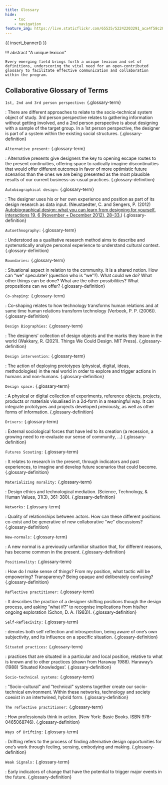 ```yaml
---
title: Glossary
hide:
    - toc
    - navigation
feature_img: https://live.staticflickr.com/65535/52242203291_aca4f58c28_k.jpg
---
```


{{ insert_banner() }}

!!! abstract "A unique lexicon"

    Every emerging field brings forth a unique lexicon and set of definitions, underscoring the vital need for an open-contributed glossary to facilitate effective communication and collaboration within the program.

## Collaborative Glossary of Terms

`1st, 2nd and 3rd person perspective:` {.glossary-term}
    
:   There are different approaches to relate to the socio-technical system object of study. 3rd person perspective relates to gathering information without getting involved, and a 2nd person perspective is about designing with a sample of the target group. In a 1st person perspective, the designer is part of a system within the existing social structures.
{.glossary-definition}

`Alternative present:` {.glossary-term}
    
:   Alternative presents give designers the key to opening escape routes to the present continuities, offering space to radically imagine discontinuities that would offer different outcomes in favor of more optimistic future scenarios than the ones we are being presented as the most plausible results of our current business-as-usual practices.
{.glossary-definition}

`Autobiographical design:` {.glossary-term}
    
:   The designer uses his or her own experience and position as part of its design research as data input. (Neustaedter, C. and Sengers, P. (2012) [Autobiographical design: what you can learn from designing for yourself. interactions 19, 6 (November + December 2012), 28–33.](https://doi.org/10.1145/2377783.2377791))
{.glossary-definition}

`Autoethnography:` {.glossary-term}

:   Understood as a qualitative research method aims to describe and systematically analyze personal experience to understand cultural context.
{.glossary-definition}

`Boundaries:` {.glossary-term}

:   Situational aspect in relation to the community. It is a shared notion. How can “we" speculate? (question who is “we"?). What could we do? What other things can be done? What are the other possibilities? What propositions can we offer?
{.glossary-definition}

`Co-shaping:` {.glossary-term}

:   Co-shaping relates to how technology transforms human relations and at same time human relations transform technology (Verbeek, P. P. (2006)).
{.glossary-definition}

`Design Biographies:` {.glossary-term}

:   The designers’ collection of design objects and the marks they leave in the world (Wakkary, R. (2021). Things We Could Design. MIT Press).
{.glossary-definition}

`Design intervention:` {.glossary-term}

:   The action of deploying prototypes (physical, digital, ideas, methodologies) in the real world in order to explore and trigger actions in humans and non-humans.
{.glossary-definition}

`Design space:` {.glossary-term}

:   A physical or digital collection of experiments, reference objects, projects, products or materials visualised in a 2d-form in a meaningful way. It can integrate prototypes and projects developed previously, as well as other forms of information.
{.glossary-definition}

`Drivers:` {.glossary-term}

:   External sociological forces that have led to its creation (a recession, a growing need to re-evaluate our sense of community, ...)
{.glossary-definition}

`Futures Scouting:` {.glossary-term}

:   It relates to research in the present, through indicators and past experiences, to imagine and develop future scenarios that could become.
{.glossary-definition}

`Materializing morality:` {.glossary-term}

:   Design ethics and technological mediation. (Science, Technology, & Human Values, 31(3), 361-380).
{.glossary-definition}

`Networks:` {.glossary-term}

:   Quality of relationships between actors. How can these different positions co-exist and be generative of new collaborative “we" discussions?
{.glossary-definition}

`New-normals:` {.glossary-term}

:   A new normal is a previously unfamiliar situation that, for different reasons, has become common in the present.
{.glossary-definition}

`Positionality:` {.glossary-term}

:   How do I make sense of things? From my position, what tactic will be empowering? Transparency? Being opaque and deliberately confusing?
{.glossary-definition}

`Reflective practitioner:` {.glossary-term}

:   It describes the practice of a designer shifting positions though the design process, and asking “what if?” to recognise implications from his/her ongoing exploration (Schon, D. A. (1983)).
{.glossary-definition}

`Self-Reflexivity:` {.glossary-term}

:   denotes both self reflection and introspection, being aware of one’s own subjectivity, and its influence on a specific situation.
{.glossary-definition}

`Situated practices:` {.glossary-term}

:   practices that are situated in a particular and local position, relative to what is known and to other practices (drawn from Haraway 1988). Haraway’s (1988) ‘Situated Knowledges’.
{.glossary-definition}

`Socio-technical systems:` {.glossary-term}

:   “Socio-cultural" and “technical" systems together create our socio-technical environment. Within these networks, technology and society coexist in an intertwined, hybrid form.
{.glossary-definition}

`The reflective practitioner:` {.glossary-term}

:   How professionals think in action. (New York: Basic Books. ISBN 978-0465068746).
{.glossary-definition}

`Ways of Drifting:` {.glossary-term}

:   Drifting refers to the process of finding alternative design opportunities for one’s work through feeling, sensing, embodying and making.
{.glossary-definition}

`Weak Signals:` {.glossary-term}

:   Early indicators of change that have the potential to trigger major events in the future.
{.glossary-definition}